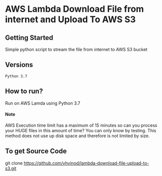 # AWS Lambda Download File from internet and Upload To AWS S3
## Getting Started
Simple python script to stream the file from internet to AWS S3 bucket
## Versions
```
Python 3.7
```
## How to run?
Run on AWS Lamda using Python 3.7
#### Note
AWS Execution time limit has a maximum of 15 minutes so can you process your HUGE files in this amount of time? You can only know by testing.
This method does not use up disk space and therefore is not limited by size.
## To get Source Code
git clone https://github.com/vhvinod/lambda-download-file-upload-to-s3.git
